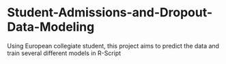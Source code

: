 # Student-Admissions-and-Dropout-Data-Modeling
Using European collegiate student, this project aims to predict the data and train several different models in R-Script
